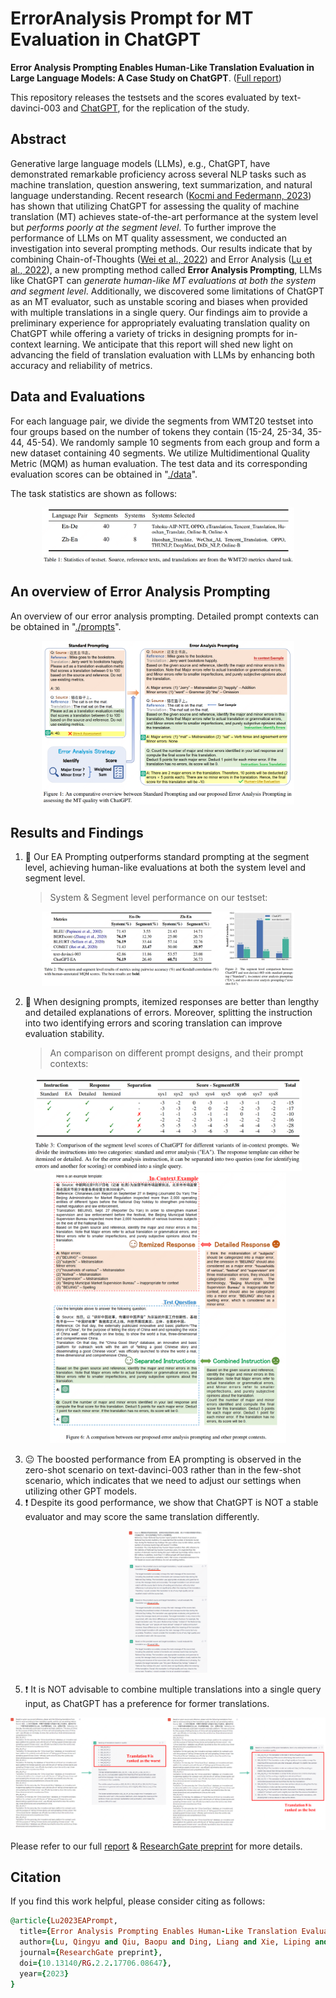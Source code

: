 # ErrorAnalysis Prompt for MT Evaluation in ChatGPT

<b>Error Analysis Prompting Enables Human-Like Translation Evaluation in Large Language Models: A Case Study on ChatGPT</b>. ([Full report](https://github.com/Coldmist-Lu/ErrorAnalysis_Prompt/blob/main/sources/report.pdf))

This repository releases the testsets and the scores evaluated by text-davinci-003 and [ChatGPT](https://chat.openai.com/chat),  for the replication of the study.

## Abstract

Generative large language models (LLMs), e.g., ChatGPT, have demonstrated remarkable proficiency across several NLP tasks such as machine translation, question answering, text summarization, and natural language understanding. Recent research ([Kocmi and Federmann, 2023](https://arxiv.org/pdf/2302.14520.pdf)) has shown that utilizing ChatGPT for assessing the quality of machine translation (MT) achieves state-of-the-art performance at the system level but *performs poorly at the segment level*. To further improve the performance of LLMs on MT quality assessment, we conducted an investigation into several prompting methods. Our results indicate that by combining Chain-of-Thoughts ([Wei et al., 2022](https://arxiv.org/pdf/2201.11903.pdf)) and Error Analysis ([Lu et al., 2022](https://arxiv.org/pdf/2212.10179.pdf)), a new prompting method called **Error Analysis Prompting**, LLMs like ChatGPT can *generate human-like MT evaluations at both the system and segment level*. Additionally, we discovered some limitations of ChatGPT as an MT evaluator, such as unstable scoring and biases when provided with multiple translations in a single query. Our findings aim to provide a preliminary experience for appropriately evaluating translation quality on ChatGPT while offering a variety of tricks in designing prompts for in-context learning. 
We anticipate that this report will shed new light on advancing the field of translation evaluation with LLMs by enhancing both accuracy and reliability of metrics.

## Data and Evaluations

For each language pair, we divide the segments from WMT20 testset into four groups based on the number of tokens they contain (15-24, 25-34, 35-44, 45-54). We randomly sample 10 segments from each group and form a new dataset containing 40 segments. We utilize Multidimentional Quality Metric (MQM) as human evaluation. The test data and its corresponding evaluation scores can be obtained in "[./data](./data/)".

The task statistics are shown as follows:

<div align="center">
    <img width="80%" alt="image" src="https://github.com/Coldmist-Lu/ErrorAnalysis_Prompt/blob/main/sources/testset.png">
</div>

## An overview of Error Analysis Prompting

An overview of our error analysis prompting. Detailed prompt contexts can be obtained in "[./prompts](./prompts/)".

<div align="center">
    <img width="80%" alt="image" src="https://github.com/Coldmist-Lu/ErrorAnalysis_Prompt/blob/main/sources/overview.png">
</div>



## Results and Findings

1. :slightly_smiling_face: Our EA Prompting outperforms standard prompting at the segment level, achieving human-like evaluations at both the system level and segment level.

   > System & Segment level performance on our testset:

<div align="center">
    <img width="80%" alt="image" src="https://github.com/Coldmist-Lu/ErrorAnalysis_Prompt/blob/main/sources/result.png">
</div>



2. :thinking: When designing prompts, itemized responses are better than lengthy and detailed explanations of errors. Moreover, splitting the instruction into two identifying errors and scoring translation can improve evaluation stability.

   > An comparison on different prompt designs, and their prompt contexts:

<div align="center">
    <img width="85%" alt="image" src="https://github.com/Coldmist-Lu/ErrorAnalysis_Prompt/blob/main/sources/promptcompare.png">
</div>
<div align="center">
    <img width="75%" alt="image" src="https://github.com/Coldmist-Lu/ErrorAnalysis_Prompt/blob/main/sources/promptcontext.png">
</div>




3. :neutral_face: The boosted performance from EA prompting is observed in the zero-shot scenario on text-davinci-003 rather than in the few-shot scenario, which indicates that we need to adjust our settings when utilizing other GPT models.
4. :exclamation: Despite its good performance, we show that ChatGPT is NOT a stable evaluator and may score the same translation differently.

<div align="center">
    <img width="25%" alt="image" src="https://github.com/Coldmist-Lu/ErrorAnalysis_Prompt/blob/main/sources/unstable.png">
</div>

5. :exclamation: It is NOT advisable to combine multiple translations into a single query input, as ChatGPT has a preference for former translations. 

<div align="center">
    <img width="100%" alt="image" src="https://github.com/Coldmist-Lu/ErrorAnalysis_Prompt/blob/main/sources/input%20bias.png">
</div>

Please refer to our full [report](https://github.com/Coldmist-Lu/ErrorAnalysis_Prompt/blob/main/sources/report.pdf) & [ResearchGate preprint](https://www.researchgate.net/publication/369198389_Error_Analysis_Prompting_Enables_Human-Like_Translation_Evaluation_in_Large_Language_Models_A_Case_Study_on_ChatGPT) for more details.

## Citation
If you find this work helpful, please consider citing as follows:  

```ruby
@article{Lu2023EAPrompt,
  title={Error Analysis Prompting Enables Human-Like Translation Evaluation in Large Language Models: A Case Study on ChatGPT},
  author={Lu, Qingyu and Qiu, Baopu and Ding, Liang and Xie, Liping and Tao, Dacheng},
  journal={ResearchGate preprint},
  doi={10.13140/RG.2.2.17706.08647},
  year={2023}
}
```

